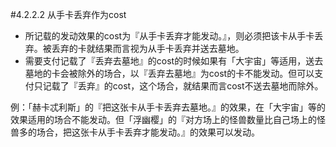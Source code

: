#4.2.2.2        从手卡丢弃作为cost
* 所记载的发动效果的cost为『从手卡丢弃才能发动。』，则必须把该卡从手卡丢弃。被丢弃的卡就结果而言视为从手卡丢弃并送去墓地。
* 需要支付记载了『丢弃去墓地』的cost的时候如果有「大宇宙」等适用，送去墓地的卡会被除外的场合，以『丢弃去墓地』为cost的卡不能发动。但可以支付只记载了『丢弃』的cost，这个场合，就结果而言cost不送去墓地而除外。

例：「赫卡忒利斯」的『把这张卡从手卡丢弃去墓地。』的效果，在「大宇宙」等的效果适用的场合不能发动。但「浮幽樱」的『对方场上的怪兽数量比自己场上的怪兽多的场合，把这张卡从手卡丢弃才能发动。』的效果可以发动。
